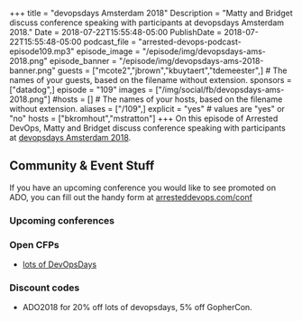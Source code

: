 +++
title = "devopsdays Amsterdam 2018"
Description = "Matty and Bridget discuss conference speaking with participants at devopsdays Amsterdam 2018."
Date = 2018-07-22T15:55:48-05:00
PublishDate = 2018-07-22T15:55:48-05:00
podcast_file = "arrested-devops-podcast-episode109.mp3"
episode_image = "/episode/img/devopsdays-ams-2018.png"
episode_banner = "/episode/img/devopsdays-ams-2018-banner.png"
guests = ["mcote2","jbrown","kbuytaert","tdemeester",] # The names of your guests, based on the filename without extension.
sponsors = ["datadog",]
episode = "109"
images = ["/img/social/fb/devopsdays-ams-2018.png"]
#hosts = [] # The names of your hosts, based on the filename without extension.
aliases = ["/109",]
explicit = "yes" # values are "yes" or "no"
hosts = ["bkromhout","mstratton"]
+++
On this episode of Arrested DevOps, Matty and Bridget discuss conference speaking with participants at [devopsdays Amsterdam 2018](https://www.devopsdays.org/events/2018-amsterdam/welcome/).

## Community & Event Stuff

If you have an upcoming conference you would like to see promoted on ADO, you can fill out the handy form at [arresteddevops.com/conf](https://arresteddevops.com/conf)

### Upcoming conferences

### Open CFPs

- [lots of DevOpsDays](https://devopsdays.org/speaking)

### Discount codes
- ADO2018 for 20% off lots of devopsdays, 5% off GopherCon.
